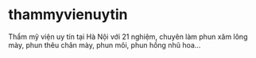 # thammyvienuytin
Thẩm mỹ viện uy tín tại Hà Nội với 21 nghiệm, chuyên làm phun xăm lông mày, phun thêu chân mày, phun môi, phun hồng nhũ hoa...
